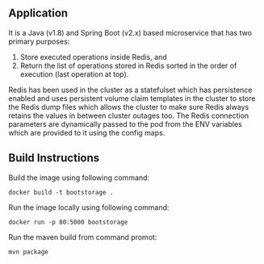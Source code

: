 ## Application ##
It is a Java (v1.8) and Spring Boot (v2.x) based microservice that has two primary purposes:

1. Store executed operations inside Redis, and
2. Return the list of operations stored in Redis sorted in the order of execution (last operation at top).

Redis has been used in the cluster as a statefulset which has persistence enabled and uses persistent volume claim templates in the cluster to store the Redis dump files which allows the cluster to make sure Redis always retains the values in between cluster outages too. The Redis connection parameters are dynamically passed to the pod from the ENV variables which are provided to it using the config maps.

## Build Instructions ##

Build the image using following command:
```
docker build -t bootstorage .
```

Run the image locally using following command:
```
docker run -p 80:5000 bootstorage
```

Run the maven build from command promot:
```
mvn package
```